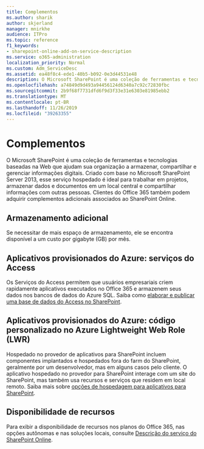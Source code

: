 ```yaml
---
title: Complementos
ms.author: sharik
author: skjerland
manager: mnirkhe
audience: ITPro
ms.topic: reference
f1_keywords:
- sharepoint-online-add-on-service-description
ms.service: o365-administration
localization_priority: Normal
ms.custom: Adm_ServiceDesc
ms.assetid: ea48f8c4-ede1-40b5-b092-0e3d44531e48
description: O Microsoft SharePoint é uma coleção de ferramentas e tecnologias baseadas na Web que ajudam sua organização a armazenar, compartilhar e gerenciar informações digitais. Criado com base no Microsoft SharePoint Server 2013, esse serviço hospedado é ideal para trabalhar em projetos, armazenar dados e documentos em um local central e compartilhar informações com outras pessoas. Clientes do Office 365 também podem adquirir complementos adicionais associados ao SharePoint Online.
ms.openlocfilehash: a74849d9d493a94456124d6340a7c92c72830fbc
ms.sourcegitcommit: 2b9f68f7731dfd6f9d3f33e31e6303e81985ebb2
ms.translationtype: MT
ms.contentlocale: pt-BR
ms.lasthandoff: 11/26/2019
ms.locfileid: "39263355"
---
```

# <a name="add-ons"></a>Complementos

O Microsoft SharePoint é uma coleção de ferramentas e tecnologias baseadas na Web que ajudam sua organização a armazenar, compartilhar e gerenciar informações digitais. Criado com base no Microsoft SharePoint Server 2013, esse serviço hospedado é ideal para trabalhar em projetos, armazenar dados e documentos em um local central e compartilhar informações com outras pessoas. Clientes do Office 365 também podem adquirir complementos adicionais associados ao SharePoint Online.
  
## <a name="additional-storage"></a>Armazenamento adicional

Se necessitar de mais espaço de armazenamento, ele se encontra disponível a um custo por gigabyte (GB) por mês.
  
## <a name="azure-provisioned-apps-access-services"></a>Aplicativos provisionados do Azure: serviços do Access

Os Serviços do Access permitem que usuários empresariais criem rapidamente aplicativos executados no Office 365 e armazenem seus dados nos bancos de dados do Azure SQL. Saiba como [elaborar e publicar uma base de dados do Access no SharePoint](https://go.microsoft.com/fwlink/p/?LinkID=393754).
  
## <a name="azure-provisioned-apps-custom-code-in-azure-lightweight-web-role-lwr"></a>Aplicativos provisionados do Azure: código personalizado no Azure Lightweight Web Role (LWR)

Hospedado no provedor de aplicativos para SharePoint incluem componentes implantados e hospedados fora do farm do SharePoint, geralmente por um desenvolvedor, mas em alguns casos pelo cliente. O aplicativo hospedado no provedor para SharePoint interage com um site do SharePoint, mas também usa recursos e serviços que residem em local remoto. Saiba mais sobre [opções de hospedagem para aplicativos para SharePoint](https://go.microsoft.com/fwlink/?LinkId=271314).
  
## <a name="feature-availability"></a>Disponibilidade de recursos

Para exibir a disponibilidade de recursos nos planos do Office 365, nas opções autônomas e nas soluções locais, consulte [Descrição do serviço do SharePoint Online](sharepoint-online-service-description.md).
  